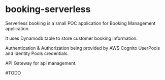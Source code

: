 # booking-serverless

Serverless booking is a small POC application for Booking Management application.

It uses Dynamodb table to store customer booking information.

Authentication & Authorization being provided by AWS Cognito UserPools and Identity Pools credentials.

API Gateway for api management.

#TODO
